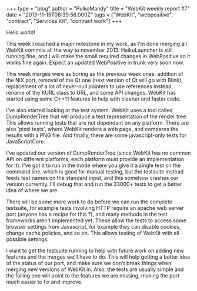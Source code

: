 +++
type = "blog"
author = "PulkoMandy"
title = "WebKit weekly report #7"
date = "2013-11-15T08:39:56.000Z"
tags = ["WebKit", "webpositive", "contract", "Services Kit", "contract work"]
+++

Hello world!

This week I reached a major milestone in my work, as I'm done merging all WebKit commits all the way to november 2013. HaikuLauncher is still running fine, and I will make the small required changes in WebPositive so it works fine again. Expect an updated WebPositive in trunk very soon now.

This week merges were as boring as the previous week ones: addition of the NiX port, removal of the Qt one (next version of Qt will go with Blink), replacement of a lot of never-null pointers to use references instead, rename of the KURL class to URL, and some API changes. WebKit has started using some C++11 features to help with cleaner and faster code.

I've also started looking at the test system. WebKit uses a tool called DumpRenderTree that will produce a text representation of the render tree. This allows running tests that are not dependant on any platform. There are also 'pixel tests', where WebKit renders a web page, and compares the results with a PNG file. And finally, there are some javascript-only tests for JavaScriptCore.

I've updated our version of DumpRenderTree (since WebKit has no common API on different platforms, each platform must provide an implementation for it). I've got it to run in the mode where you give it a single test on the command line, which is good for manual testing, but the testsuite instead feeds test names on the standard input, and this somehow crashes our version currently. I'll debug that and run the 33000+ tests to get a better idea of where we are.

There will be some more work to do before we can run the complete testsuite, for example tests involving HTTP require an apache web server port (anyone has a recipe for this ?), and many methods in the test frameworks aren't implemented yet. These allow the tests to access some browser settings from Javascript, for example they can disable cookies, change cache policies, and so on. This allows testing of WebKit with all possible settings.

I want to get the testsuite running to help with future work on adding new features and the merges we'll have to do. This will help getting a better idea of the status of our port, and make sure we don't break things when merging new versions of WebKit in. Also, the tests are usually simple and the failing one will point to the features we are missing, making the port much easier to fix and improve.